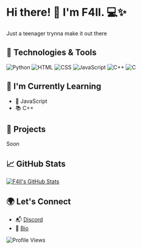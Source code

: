 # Hi there! 👋 I'm F4ll. 💻✨

Just a teenager trynna make it out there

## 🔧 Technologies & Tools

![Python](https://img.shields.io/badge/-Python-3776AB?style=flat&logo=python&logoColor=white)
![HTML](https://img.shields.io/badge/-HTML5-E34F26?style=flat&logo=html5&logoColor=white)
![CSS](https://img.shields.io/badge/-CSS3-1572B6?style=flat&logo=css3&logoColor=white)
![JavaScript](https://img.shields.io/badge/-JavaScript-F7DF1E?style=flat&logo=javascript&logoColor=black)
![C++](https://img.shields.io/badge/-C++-00599C?style=flat&logo=c%2B%2B&logoColor=white)
![C](https://img.shields.io/badge/-C-A8B9CC?style=flat&logo=c&logoColor=white)

## 🌱 I'm Currently Learning

- 🚀 JavaScript
- 📚 C++ 

## 🚀 Projects

Soon

## 📈 GitHub Stats

[![F4ll's GitHub Stats](https://github-readme-stats.vercel.app/api?username=F4llCode&show_icons=true&count_private=true&hide=contribs,prs&theme=radical)](https://github.com/F4llCode)

## 🌍 Let's Connect

- 📬 [Discord](https://discord.gg/accountgenerators)
- 💼 [Bio](https://guns.lol/f4ll)


![Profile Views](https://komarev.com/ghpvc/?username=F4llCode)
